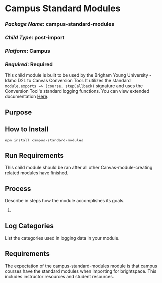 # Campus Standard Modules
### *Package Name*: campus-standard-modules
### *Child Type*: post-import
### *Platform*: Campus
### *Required*: Required

This child module is built to be used by the Brigham Young University - Idaho D2L to Canvas Conversion Tool. It utilizes the standard `module.exports => (course, stepCallback)` signature and uses the Conversion Tool's standard logging functions. You can view extended documentation [Here](https://github.com/byuitechops/d2l-to-canvas-conversion-tool/tree/master/documentation).

## Purpose



## How to Install

```
npm install campus-standard-modules
```

## Run Requirements

This child module should be ran after all other Canvas-module-creating related modules have finished.

## Process

Describe in steps how the module accomplishes its goals.

1. 

## Log Categories

List the categories used in logging data in your module.



## Requirements

The expectation of the campus-standard-modules module is that campus courses have the standard modules when importing for brightspace. This includes instructor resources and student resources.